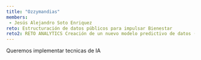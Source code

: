 ```yaml
---
title: "Ozzymandias"
members:
 - Jesús Alejandro Soto Enriquez
reto: Estructuración de datos públicos para impulsar Bienestar
reto2: RETO ANALYTICS Creación de un nuevo modelo predictivo de datos (NPS)
---
```


Queremos implementar tecnicas de IA